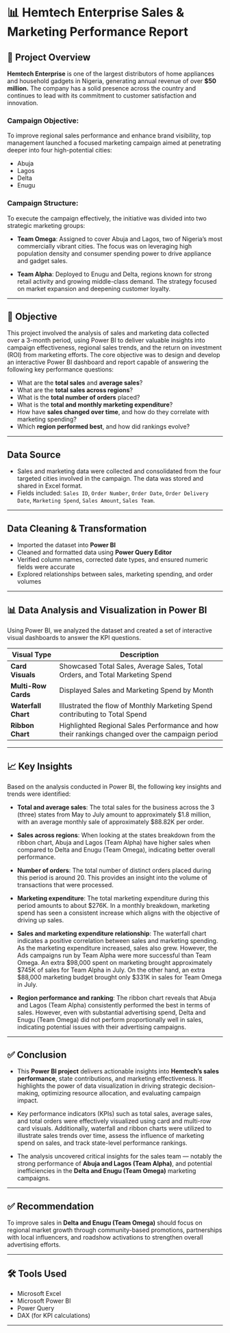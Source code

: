 # 📊 Hemtech Enterprise Sales & Marketing Performance Report

## 🏢 Project Overview

**Hemtech Enterprise** is one of the largest distributors of home appliances and household gadgets in Nigeria, generating annual revenue of over **$50 million.** The company has a solid presence across the country and continues to lead with its commitment to customer satisfaction and innovation.

### Campaign Objective:
To improve regional sales performance and enhance brand visibility, top management launched a focused marketing campaign aimed at penetrating deeper into four high-potential cities:
- Abuja
- Lagos
- Delta
- Enugu

### Campaign Structure:
To execute the campaign effectively, the initiative was divided into two strategic marketing groups:

- **Team Omega**:
Assigned to cover Abuja and Lagos, two of Nigeria’s most commercially vibrant cities. The focus was on leveraging high population density and consumer spending power to drive appliance and gadget sales.

- **Team Alpha**:
Deployed to Enugu and Delta, regions known for strong retail activity and growing middle-class demand. The strategy focused on market expansion and deepening customer loyalty.

---

## 🎯 Objective

This project involved the analysis of sales and marketing data collected over a 3-month period, using Power BI to deliver valuable insights into campaign effectiveness, regional sales trends, and the return on investment (ROI) from marketing efforts.
The core objective was to design and develop an interactive Power BI dashboard and report capable of answering the following key performance questions:

- What are the **total sales** and **average sales**?
- What are the **total sales across regions**?
- What is the **total number of orders** placed?
- What is the **total and monthly marketing expenditure**?
- How have **sales changed over time**, and how do they correlate with marketing spending?
- Which **region performed best**, and how did rankings evolve?

---

## Data Source

- Sales and marketing data were collected and consolidated from the four targeted cities involved in the campaign. The data was stored and shared in Excel format.
- Fields included: `Sales ID`, `Order Number`, `Order Date`, `Order Delivery Date`, `Marketing Spend`, `Sales Amount`, `Sales Team`.

---

## Data Cleaning & Transformation

- Imported the dataset into **Power BI**
- Cleaned and formatted data using **Power Query Editor**
- Verified column names, corrected date types, and ensured numeric fields were accurate
- Explored relationships between sales, marketing spending, and order volumes

---

## 📊 Data Analysis and Visualization in Power BI

Using Power BI, we analyzed the dataset and created a set of interactive visual dashboards to answer the KPI questions.

| Visual Type        | Description |
|--------------------|-------------|
| **Card Visuals**   | Showcased Total Sales, Average Sales, Total Orders, and Total Marketing Spend |
| **Multi-Row Cards**| Displayed Sales and Marketing Spend by Month|
| **Waterfall Chart**| Illustrated the flow of Monthly Marketing Spend contributing to Total Spend |
| **Ribbon Chart**   | Highlighted Regional Sales Performance and how their rankings changed over the campaign period |

---

## 📈 Key Insights
Based on the analysis conducted in Power BI, the following key insights and trends were identified:
  
- **Total and average sales**: The total sales for the business across the 3 (three) states from May to July amount to approximately $1.8 million, with an average monthly sale of approximately $88.82K per order.

- **Sales across regions**: When looking at the states breakdown from the ribbon chart, Abuja and Lagos (Team Alpha) have higher sales when compared to Delta and Enugu (Team Omega), indicating better overall performance.

- **Number of orders**: The total number of distinct orders placed during this period is around 20. This provides an insight into the volume of transactions that were processed.

- **Marketing expenditure**: The total marketing expenditure during this period amounts to about $276K. In a monthly breakdown, marketing spend has seen a consistent increase which aligns with the objective of driving up sales.

- **Sales and marketing expenditure relationship**: The waterfall chart indicates a positive correlation between sales and marketing spending. As the marketing expenditure increased, sales also grew. However, the Ads campaigns run by Team Alpha were more successful than Team Omega. An extra $98,000 spent on marketing brought approximately $745K of sales for Team Alpha in July. On the other hand, an extra $88,000 marketing budget brought only $331K in sales for Team Omega in July.

- **Region performance and ranking**: The ribbon chart reveals that Abuja and Lagos (Team Alpha) consistently performed the best in terms of sales. However, even with substantial advertising spend, Delta and Enugu (Team Omega) did not perform proportionally well in sales, indicating potential issues with their advertising campaigns.

---

## ✅ Conclusion

- This **Power BI project** delivers actionable insights into **Hemtech’s sales performance**, state contributions, and marketing effectiveness. It highlights the power of data visualization in driving strategic decision-making, optimizing resource allocation, and evaluating campaign impact.

- Key performance indicators (KPIs) such as total sales, average sales, and total orders were effectively visualized using card and multi-row card visuals. Additionally, waterfall and ribbon charts were utilized to illustrate sales trends over time, assess the influence of marketing spend on sales, and track state-level performance rankings.

- The analysis uncovered critical insights for the sales team — notably the strong performance of **Abuja and Lagos (Team Alpha)**, and potential inefficiencies in the **Delta and Enugu (Team Omega)** marketing campaigns.

---

## ✅ Recommendation
To improve sales in **Delta and Enugu (Team Omega)** should focus on regional market growth through community-based promotions, partnerships with local influencers, and roadshow activations to strengthen overall advertising efforts.

---

## 🛠 Tools Used

- Microsoft Excel  
- Microsoft Power BI  
- Power Query  
- DAX (for KPI calculations)

---

